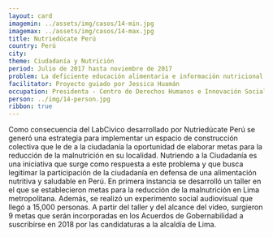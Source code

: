 ```yaml
---
layout: card
imagemin: ../assets/img/casos/14-min.jpg
imagemax: ../assets/img/casos/14-max.jpg
title: Nutriedúcate Perú
country: Perú
city:
theme: Ciudadanía y Nutrición
period: Julio de 2017 hasta noviembre de 2017
problem: La deficiente educación alimentaria e información nutricional implica una violación de los derechos de los consumidores de alimentos procesados, teniendo un efecto negativo en la salud de estos
facilitator: Proyecto guiado por Jessica Huamán
occupation: Presidenta - Centro de Derechos Humanos e Innovación Social
person: ../img/14-person.jpg
ribbon: true
---
```


Como consecuencia del LabCivico desarrollado por Nutriedúcate Perú se generó una estrategia para implementar un espacio de construcción colectiva que le de a la ciudadanía la oportunidad de elaborar metas para la reducción de la malnutrición en su localidad. Nutriendo a la Ciudadanía es una iniciativa que surge como respuesta a este problema y que busca legitimar la participación de la ciudadanía en defensa de una alimentación nutritiva y saludable en Perú. En primera instancia se desarrolló un taller en el que se establecieron metas para la reducción de la malnutrición en Lima metropolitana. Además, se realizó un experimento social audiovisual que llegó a 15,000 personas. A partir del taller y del alcance del video, surgieron 9 metas que serán incorporadas en los Acuerdos de Gobernabilidad a suscribirse en 2018 por las candidaturas a la alcaldía de Lima.
